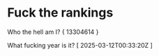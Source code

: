 # Fuck the rankings

Who the hell am I?
{ 13304614 }

What fucking year is it?
[ 2025-03-12T00:33:20Z ]
